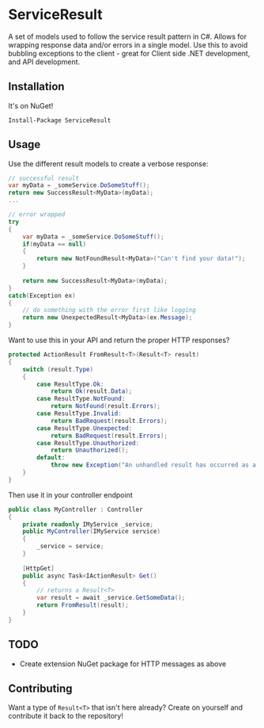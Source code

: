 # ServiceResult
A set of models used to follow the service result pattern in C#. Allows for wrapping response data and/or errors in a single model. Use this to avoid bubbling exceptions to the client - great for Client side .NET development, and API development.

## Installation

It's on NuGet!

```
Install-Package ServiceResult
```

## Usage

Use the different result models to create a verbose response:

``` csharp
// successful result
var myData = _someService.DoSomeStuff();
return new SuccessResult<MyData>(myData);
...

// error wrapped
try
{
    var myData = _someService.DoSomeStuff();
    if(myData == null)
    {
        return new NotFoundResult<MyData>("Can't find your data!");
    }
    
    return new SuccessResult<MyData>(myData);
}
catch(Exception ex)
{
    // do something with the error first like logging
    return new UnexpectedResult<MyData>(ex.Message);
}
```

Want to use this in your API and return the proper HTTP responses?

``` csharp
protected ActionResult FromResult<T>(Result<T> result)
{
    switch (result.Type)
    {
        case ResultType.Ok:
            return Ok(result.Data);
        case ResultType.NotFound:
            return NotFound(result.Errors);
        case ResultType.Invalid:
            return BadRequest(result.Errors);
        case ResultType.Unexpected:
            return BadRequest(result.Errors);
        case ResultType.Unauthorized:
            return Unauthorized();
        default:
            throw new Exception("An unhandled result has occurred as a result of a service call.");
    }
}
```

Then use it in your controller endpoint

``` csharp
public class MyController : Controller
{
    private readonly IMyService _service;
    public MyController(IMyService service)
    {
        _service = service;
    }
    
    [HttpGet]
    public async Task<IActionResult> Get()
    {
        // returns a Result<T>
        var result = await _service.GetSomeData();
        return FromResult(result);
    }
}
```

## TODO

- Create extension NuGet package for HTTP messages as above

## Contributing

Want a type of `Result<T>` that isn't here already? Create on yourself and contribute it back to the repository!
